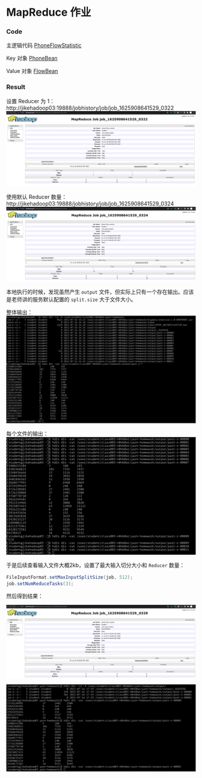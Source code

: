 # MapReduce 作业

### Code

主逻辑代码 [PhoneFlowStatistic](../bigdata-exercise/src/main/java/org/n0nb0at/phoneflow/PhoneFlowStatistic.java)

Key 对象 [PhoneBean](../bigdata-exercise/src/main/java/org/n0nb0at/phoneflow/PhoneBean.java)

Value 对象 [FlowBean](../bigdata-exercise/src/main/java/org/n0nb0at/phoneflow/FlowBean.java)

### Result

设置 Reducer 为 1：http://jikehadoop03:19888/jobhistory/job/job_1625908641529_0322
![设置 Reducer 为](JobResult_Reducer_1.jpeg)

使用默认 Reducer 数量：http://jikehadoop03:19888/jobhistory/job/job_1625908641529_0324
![使用默认 Reducer 数量](JobResult_Reducer_defult.jpeg)

本地执行的时候，发现虽然产生 `output` 文件，但实际上只有一个存在输出。应该是老师讲的服务默认配置的 `split.size` 大于文件大小。

整体输出：
![整体输出](cat_output.jpeg)

每个文件的输出：
![每个文件的输出](cat_output_each_file.jpeg)

于是后续查看输入文件大概2kb，设置了最大输入切分大小和 `Reducer` 数量：

``` Java
FileInputFormat.setMaxInputSplitSize(job, 512);
job.setNumReduceTasks(3);
```

然后得到结果：

![作业](JobResult_Reducer_3.jpeg)

![](cat_output_maxInputSplitSize_512.jpeg)

